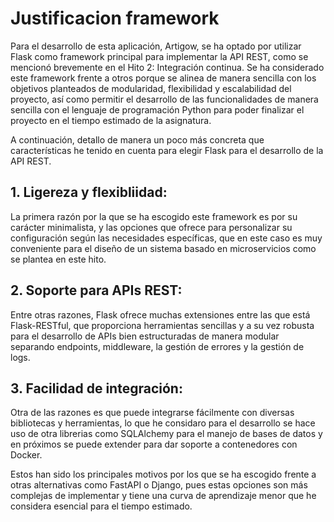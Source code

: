 # Justificacion framework

Para el desarrollo de esta aplicación, Artigow, se ha optado por utilizar Flask como framework principal para implementar la API REST, como se mencionó brevemente en el Hito 2: Integración continua. 
Se ha considerado este framework frente a otros porque se alinea de manera sencilla con los objetivos planteados de modularidad, flexibilidad y escalabilidad del proyecto, así como permitir el desarrollo de las funcionalidades de manera sencilla con el lenguaje de programación Python para poder finalizar el proyecto en el tiempo estimado de la asignatura.

A continuación, detallo de manera un poco más concreta que características he tenido en cuenta para elegir Flask para el desarrollo de la API REST.

## 1. Ligereza y flexibliidad:
La primera razón por la que se ha escogido este framework es por su carácter minimalista, y las opciones que ofrece para personalizar su configuración según las necesidades específicas, que en este caso es muy conveniente para el diseño de un sistema basado en microservicios como se plantea en este hito.
   
## 2. Soporte para APIs REST: 
Entre otras razones, Flask ofrece muchas extensiones entre las que está Flask-RESTful, que proporciona herramientas sencillas y a su vez robusta para el desarrollo de APIs bien estructuradas de manera modular separando endpoints, middleware, la gestión de errores y la gestión de logs.
   
## 3. Facilidad de integración: 
Otra de las razones es que puede integrarse fácilmente con diversas bibliotecas y herramientas, lo que he considaro para el desarrollo se hace uso de otra librerias como SQLAlchemy para el manejo de bases de datos y en próximos se puede extender para dar soporte a contenedores con Docker.

Estos han sido los principales motivos por los que se ha escogido frente a otras alternativas como FastAPI o Django, pues estas opciones son más complejas de implementar y tiene una curva de aprendizaje menor que he considera esencial para el tiempo estimado.
